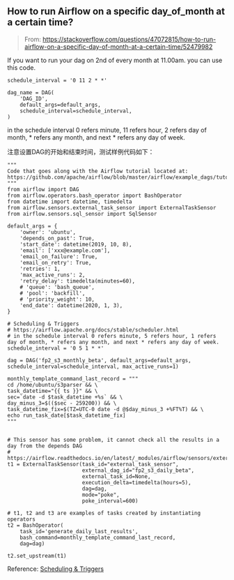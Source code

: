 ## How to run Airflow on a specific day_of_month at a certain time?

> From: https://stackoverflow.com/questions/47072815/how-to-run-airflow-on-a-specific-day-of-month-at-a-certain-time/52479982

If you want to run your dag on 2nd of every month at 11.00am. you can use this code.

```
schedule_interval = '0 11 2 * *'

dag_name = DAG(
    'DAG_ID',
    default_args=default_args,
    schedule_interval=schedule_interval,
)
```

in the schedule interval 0 refers minute, 11 refers hour, 2 refers day of month, * refers any month, and next * refers any day of week.

注意设置DAG的开始和结束时间，测试样例代码如下：

```
"""
Code that goes along with the Airflow tutorial located at:
https://github.com/apache/airflow/blob/master/airflow/example_dags/tutorial.py
"""
from airflow import DAG
from airflow.operators.bash_operator import BashOperator
from datetime import datetime, timedelta
from airflow.sensors.external_task_sensor import ExternalTaskSensor
from airflow.sensors.sql_sensor import SqlSensor

default_args = {
    'owner': 'ubuntu',
    'depends_on_past': True,
    'start_date': datetime(2019, 10, 8),
    'email': ['xxx@example.com'],
    'email_on_failure': True,
    'email_on_retry': True,
    'retries': 1,
    'max_active_runs': 2,
    'retry_delay': timedelta(minutes=60),
    # 'queue': 'bash_queue',
    # 'pool': 'backfill',
    # 'priority_weight': 10,
    'end_date': datetime(2020, 1, 3),
}

# Scheduling & Triggers
# https://airflow.apache.org/docs/stable/scheduler.html
# in the schedule interval 0 refers minute, 5 refers hour, 1 refers day of month, * refers any month, and next * refers any day of week.
schedule_interval = '0 5 1 * *'

dag = DAG('fp2_s3_monthly_beta', default_args=default_args, schedule_interval=schedule_interval, max_active_runs=1)

monthly_template_command_last_record = """
cd /home/ubuntu/s3parser && \
task_datetime="{{ ts }}" && \
sec=`date -d $task_datetime +%s` && \
day_minus_3=$(($sec - 259200)) && \
task_datetime_fix=$(TZ=UTC-0 date -d @$day_minus_3 +%FT%T) && \
echo run_task_date[$task_datetime_fix]
"""


# This sensor has some problem, it cannot check all the results in a day from the depends DAG
# https://airflow.readthedocs.io/en/latest/_modules/airflow/sensors/external_task_sensor.html
t1 = ExternalTaskSensor(task_id="external_task_sensor",
                        external_dag_id="fp2_s3_daily_beta",
                        external_task_id=None,
                        execution_delta=timedelta(hours=5),
                        dag=dag,
                        mode="poke",
                        poke_interval=600)

# t1, t2 and t3 are examples of tasks created by instantiating operators
t2 = BashOperator(
    task_id='generate_daily_last_results',
    bash_command=monthly_template_command_last_record,
    dag=dag)
    
t2.set_upstream(t1)

```

Reference: [Scheduling & Triggers](https://airflow.apache.org/docs/stable/scheduler.html)
